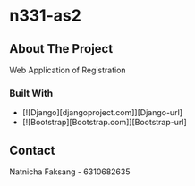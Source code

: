# n331-as2

<!-- ABOUT THE PROJECT -->
## About The Project

Web Application of Registration

### Built With

* [![Django][djangoproject.com]][Django-url]
* [![Bootstrap][Bootstrap.com]][Bootstrap-url]

<!-- CONTACT -->
## Contact

Natnicha Faksang - 6310682635